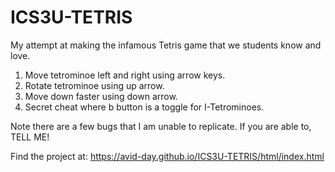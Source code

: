 # ICS3U-TETRIS
My attempt at making the infamous Tetris game that we students know and love. <br/>

1. Move tetrominoe left and right using arrow keys. <br/>
2. Rotate tetrominoe using up arrow. <br/>
3. Move down faster using down arrow. <br/>
4. Secret cheat where b button is a toggle for I-Tetrominoes. <br/>

Note there are a few bugs that I am unable to replicate. If you are able to, TELL ME!

Find the project at:
https://avid-day.github.io/ICS3U-TETRIS/html/index.html
